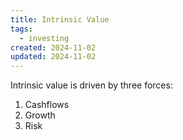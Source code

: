 ```yaml
---
title: Intrinsic Value
tags:
  - investing
created: 2024-11-02
updated: 2024-11-02
---
```

Intrinsic value is driven by three forces:

1. Cashflows
2. Growth
3. Risk